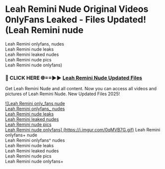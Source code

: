 # Leah Remini Nude Original Videos 0nlyFans Leaked - Files Updated! (Leah Remini nude<br>

Leah Remini onlyfans, nudes<br>
Leah Remini nude leaks<br>
Leah Remini leaked nudes<br>
Leah Remini nude pics<br>
Leah Remini nude onlyfans)

<h3>🔴 CLICK HERE 🌐==►► <a href="https://tinyurl.com/leaks-videos" rel="nofollow">Leah Remini Nude Updated Files</a></h3>

Get Leah Remini Nude and all content. Now you can access all videos and pictures of Leah Remini Nude. New Updated Files 2025!

[![Leah Remini only_fans nude<br>
Leah Remini onlyfans_ nudes<br>
Leah Remini nude leaks<br>
Leah Remini leaked nudes<br>
Leah Remini nude pics<br>
Leah Remini nude onlyfans]
(https://i.imgur.com/0qMVB7G.gif)](https://tinyurl.com/leaks-videos)
Leah Remini onlyfans+ nude<br>
Leah Remini onlyfans^ nudes<br>
Leah Remini nude leaks<br>
Leah Remini leaked nudes<br>
Leah Remini nude pics<br>
Leah Remini nude onlyfans+